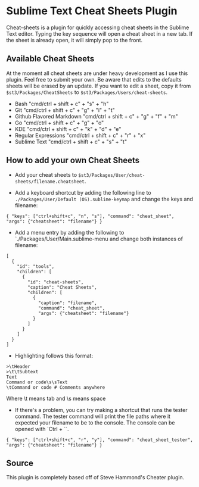 # Sublime Text Cheat Sheets Plugin

Cheat-sheets is a plugin for quickly accessing cheat sheets in the Sublime Text editor. Typing the key sequence will open a cheat sheet in a new tab. If the sheet is already open, it will simply pop to the front.

## Available Cheat Sheets

At the moment all cheat sheets are under heavy development as I use this plugin. Feel free to submit your own. Be aware that edits to the defaults sheets will be erased by an update. If you want to edit a sheet, copy it from `$st3/Packages/CheatSheets` to `$st3/Packages/Users/cheat-sheets`.

* Bash "cmd/ctrl + shift + c" + "s" + "h"
* Git "cmd/ctrl + shift + c" + "g" + "i" + "t"
* Github Flavored Markdown "cmd/ctrl + shift + c" + "g" + "f" + "m"
* Go "cmd/ctrl + shift + c" + "g" + "o"
* KDE "cmd/ctrl + shift + c" + "k" + "d" + "e"
* Regular Expressions "cmd/ctrl + shift + c" + "r" + "x"
* Sublime Text "cmd/ctrl + shift + c" + "s" + "t"

## How to add your own Cheat Sheets

* Add your cheat sheets to `$st3/Packages/User/cheat-sheets/filename.cheatsheet`.

* Add a keyboard shortcut by adding the following line to `./Packages/User/Default (OS).sublime-keymap` and change the keys and filename:

```
{ "keys": ["ctrl+shift+c", "n", "s"], "command": "cheat_sheet", "args": {"cheatsheet": "filename"} }
```

* Add a menu entry by adding the following to `./Packages/User/Main.sublime-menu and change both instances of filename:

```
[
  {
    "id": "tools",
    "children": [
      {
        "id": "cheat-sheets",
        "caption": "Cheat Sheets",
        "children": [
          {
            "caption": "filename",
            "command": "cheat_sheet",
            "args": {"cheatsheet": "filename"}
          }
        ]
      }
    ]
  }
]
```

* Highlighting follows this format:

```
>\tHeader
>\t\tSubtext
Text
Command or code\s\sText
\tCommand or code # Comments anywhere
```
Where \t means tab and \s means space

* If there's a problem, you can try making a shortcut that runs the tester command. The tester command will print the file paths where it expected your filename to be to the console. The console can be opened with `Ctrl + \``.

```
{ "keys": ["ctrl+shift+c", "r", "y"], "command": "cheat_sheet_tester", "args": {"cheatsheet": "filename"} }
```

## Source
This plugin is completely based off of Steve Hammond's Cheater plugin.